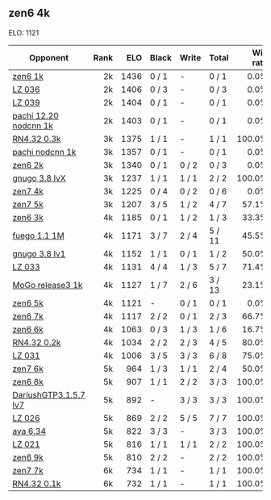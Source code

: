 ## zen6 4k ##

ELO: 1121

Opponent | Rank | ELO | Black | Write | Total | Win rate
---------|-----:|----:|-------|-------|-------|-------:
[zen6 1k](zen6%201k.md) | 2k | 1436 | 0 / 1 | - | 0 / 1 | 0.0%
[LZ 036](LZ%20036.md) | 2k | 1406 | 0 / 3 | - | 0 / 3 | 0.0%
[LZ 039](LZ%20039.md) | 2k | 1404 | 0 / 1 | - | 0 / 1 | 0.0%
[pachi 12.20 nodcnn 1k](pachi%2012.20%20nodcnn%201k.md) | 2k | 1403 | 0 / 1 | - | 0 / 1 | 0.0%
[RN4.32 0.3k](RN4.32%200.3k.md) | 3k | 1375 | 1 / 1 | - | 1 / 1 | 100.0%
[pachi nodcnn 1k](pachi%20nodcnn%201k.md) | 3k | 1357 | 0 / 1 | - | 0 / 1 | 0.0%
[zen6 2k](zen6%202k.md) | 3k | 1340 | 0 / 1 | 0 / 2 | 0 / 3 | 0.0%
[gnugo 3.8 lvX](gnugo%203.8%20lvX.md) | 3k | 1237 | 1 / 1 | 1 / 1 | 2 / 2 | 100.0%
[zen7 4k](zen7%204k.md) | 3k | 1225 | 0 / 4 | 0 / 2 | 0 / 6 | 0.0%
[zen7 5k](zen7%205k.md) | 3k | 1207 | 3 / 5 | 1 / 2 | 4 / 7 | 57.1%
[zen6 3k](zen6%203k.md) | 4k | 1185 | 0 / 1 | 1 / 2 | 1 / 3 | 33.3%
[fuego 1.1 1M](fuego%201.1%201M.md) | 4k | 1171 | 3 / 7 | 2 / 4 | 5 / 11 | 45.5%
[gnugo 3.8 lv1](gnugo%203.8%20lv1.md) | 4k | 1152 | 1 / 1 | 0 / 1 | 1 / 2 | 50.0%
[LZ 033](LZ%20033.md) | 4k | 1131 | 4 / 4 | 1 / 3 | 5 / 7 | 71.4%
[MoGo release3 1k](MoGo%20release3%201k.md) | 4k | 1127 | 1 / 7 | 2 / 6 | 3 / 13 | 23.1%
[zen6 5k](zen6%205k.md) | 4k | 1121 | - | 0 / 1 | 0 / 1 | 0.0%
[zen6 7k](zen6%207k.md) | 4k | 1117 | 2 / 2 | 0 / 1 | 2 / 3 | 66.7%
[zen6 6k](zen6%206k.md) | 4k | 1063 | 0 / 3 | 1 / 3 | 1 / 6 | 16.7%
[RN4.32 0.2k](RN4.32%200.2k.md) | 4k | 1034 | 2 / 2 | 2 / 3 | 4 / 5 | 80.0%
[LZ 031](LZ%20031.md) | 4k | 1006 | 3 / 5 | 3 / 3 | 6 / 8 | 75.0%
[zen7 6k](zen7%206k.md) | 5k | 964 | 1 / 3 | 1 / 1 | 2 / 4 | 50.0%
[zen6 8k](zen6%208k.md) | 5k | 907 | 1 / 1 | 2 / 2 | 3 / 3 | 100.0%
[DariushGTP3.1.5.7 lv7](DariushGTP3.1.5.7%20lv7.md) | 5k | 892 | - | 3 / 3 | 3 / 3 | 100.0%
[LZ 026](LZ%20026.md) | 5k | 869 | 2 / 2 | 5 / 5 | 7 / 7 | 100.0%
[aya 6.34](aya%206.34.md) | 5k | 822 | 3 / 3 | - | 3 / 3 | 100.0%
[LZ 021](LZ%20021.md) | 5k | 816 | 1 / 1 | 1 / 1 | 2 / 2 | 100.0%
[zen6 9k](zen6%209k.md) | 5k | 810 | 2 / 2 | - | 2 / 2 | 100.0%
[zen7 7k](zen7%207k.md) | 6k | 734 | 1 / 1 | - | 1 / 1 | 100.0%
[RN4.32 0.1k](RN4.32%200.1k.md) | 6k | 732 | 1 / 1 | - | 1 / 1 | 100.0%
